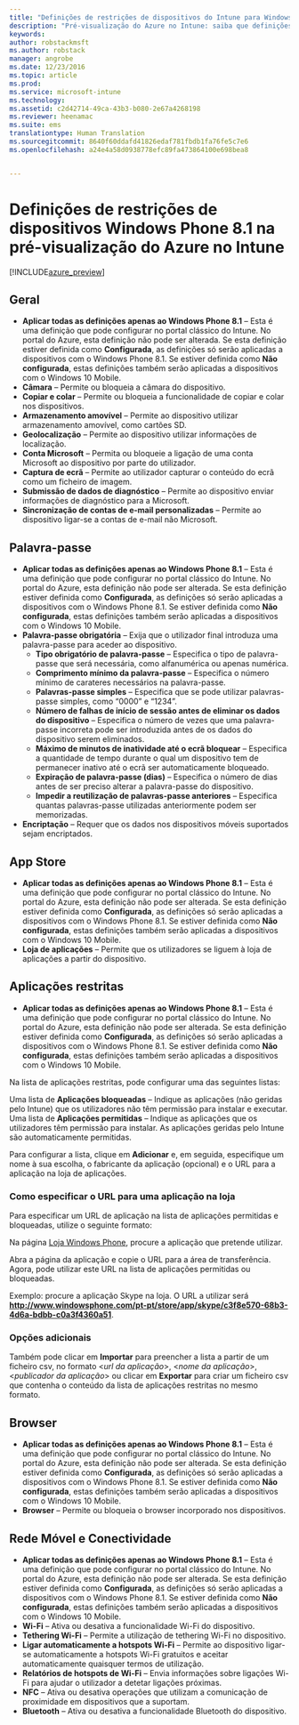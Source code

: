 ```yaml
---
title: "Definições de restrições de dispositivos do Intune para Windows Phone 8.1 | Pré-visualização do Azure no Intune | Documentos da Microsoft"
description: "Pré-visualização do Azure no Intune: saiba que definições do Intune pode utilizar para controlar as definições dos dispositivos e a funcionalidade em dispositivos Windows Phone 8.1."
keywords: 
author: robstackmsft
ms.author: robstack
manager: angrobe
ms.date: 12/23/2016
ms.topic: article
ms.prod: 
ms.service: microsoft-intune
ms.technology: 
ms.assetid: c2d42714-49ca-43b3-b080-2e67a4268198
ms.reviewer: heenamac
ms.suite: ems
translationtype: Human Translation
ms.sourcegitcommit: 8640f60ddafd41826edaf781fbdb1fa76fe5c7e6
ms.openlocfilehash: a24e4a58d0938778efc89fa473864100e698bea8


---
```


# <a name="windows-phone-81-device-restriction-settings-in-intune-azure-preview"></a>Definições de restrições de dispositivos Windows Phone 8.1 na pré-visualização do Azure no Intune

[!INCLUDE[azure_preview](../includes/azure_preview.md)]

## <a name="general"></a>Geral
-   **Aplicar todas as definições apenas ao Windows Phone 8.1** – Esta é uma definição que pode configurar no portal clássico do Intune. No portal do Azure, esta definição não pode ser alterada. Se esta definição estiver definida como **Configurada**, as definições só serão aplicadas a dispositivos com o Windows Phone 8.1. Se estiver definida como **Não configurada**, estas definições também serão aplicadas a dispositivos com o Windows 10 Mobile.
-   **Câmara** – Permite ou bloqueia a câmara do dispositivo.
-   **Copiar e colar** – Permite ou bloqueia a funcionalidade de copiar e colar nos dispositivos.
-   **Armazenamento amovível** – Permite ao dispositivo utilizar armazenamento amovível, como cartões SD.
-   **Geolocalização** – Permite ao dispositivo utilizar informações de localização.
-   **Conta Microsoft** – Permita ou bloqueie a ligação de uma conta Microsoft ao dispositivo por parte do utilizador.
-   **Captura de ecrã** – Permite ao utilizador capturar o conteúdo do ecrã como um ficheiro de imagem.
-   **Submissão de dados de diagnóstico** – Permite ao dispositivo enviar informações de diagnóstico para a Microsoft.
-   **Sincronização de contas de e-mail personalizadas** – Permite ao dispositivo ligar-se a contas de e-mail não Microsoft.

## <a name="password"></a>Palavra-passe
-   **Aplicar todas as definições apenas ao Windows Phone 8.1** – Esta é uma definição que pode configurar no portal clássico do Intune. No portal do Azure, esta definição não pode ser alterada. Se esta definição estiver definida como **Configurada**, as definições só serão aplicadas a dispositivos com o Windows Phone 8.1. Se estiver definida como **Não configurada**, estas definições também serão aplicadas a dispositivos com o Windows 10 Mobile.
-   **Palavra-passe obrigatória** – Exija que o utilizador final introduza uma palavra-passe para aceder ao dispositivo.
    -   **Tipo obrigatório de palavra-passe** – Especifica o tipo de palavra-passe que será necessária, como alfanumérica ou apenas numérica.
    -   **Comprimento mínimo da palavra-passe** – Especifica o número mínimo de carateres necessários na palavra-passe.
    -   **Palavras-passe simples** – Especifica que se pode utilizar palavras-passe simples, como “0000” e “1234”.
    -   **Número de falhas de início de sessão antes de eliminar os dados do dispositivo** – Especifica o número de vezes que uma palavra-passe incorreta pode ser introduzida antes de os dados do dispositivo serem eliminados.
    -   **Máximo de minutos de inatividade até o ecrã bloquear** – Especifica a quantidade de tempo durante o qual um dispositivo tem de permanecer inativo até o ecrã ser automaticamente bloqueado.
    -   **Expiração de palavra-passe (dias)** – Especifica o número de dias antes de ser preciso alterar a palavra-passe do dispositivo.
    -   **Impedir a reutilização de palavras-passe anteriores** – Especifica quantas palavras-passe utilizadas anteriormente podem ser memorizadas.
-   **Encriptação** – Requer que os dados nos dispositivos móveis suportados sejam encriptados.

## <a name="app-store"></a>App Store
-   **Aplicar todas as definições apenas ao Windows Phone 8.1** – Esta é uma definição que pode configurar no portal clássico do Intune. No portal do Azure, esta definição não pode ser alterada. Se esta definição estiver definida como **Configurada**, as definições só serão aplicadas a dispositivos com o Windows Phone 8.1. Se estiver definida como **Não configurada**, estas definições também serão aplicadas a dispositivos com o Windows 10 Mobile.
-   **Loja de aplicações** – Permite que os utilizadores se liguem à loja de aplicações a partir do dispositivo.

## <a name="restricted-apps"></a>Aplicações restritas

-   **Aplicar todas as definições apenas ao Windows Phone 8.1** – Esta é uma definição que pode configurar no portal clássico do Intune. No portal do Azure, esta definição não pode ser alterada. Se esta definição estiver definida como **Configurada**, as definições só serão aplicadas a dispositivos com o Windows Phone 8.1. Se estiver definida como **Não configurada**, estas definições também serão aplicadas a dispositivos com o Windows 10 Mobile.

Na lista de aplicações restritas, pode configurar uma das seguintes listas:

Uma lista de **Aplicações bloqueadas** – Indique as aplicações (não geridas pelo Intune) que os utilizadores não têm permissão para instalar e executar.
Uma lista de **Aplicações permitidas** – Indique as aplicações que os utilizadores têm permissão para instalar. As aplicações geridas pelo Intune são automaticamente permitidas.

Para configurar a lista, clique em **Adicionar** e, em seguida, especifique um nome à sua escolha, o fabricante da aplicação (opcional) e o URL para a aplicação na loja de aplicações.

### <a name="how-to-specify-the-url-to-an-app-in-the-store"></a>Como especificar o URL para uma aplicação na loja

Para especificar um URL de aplicação na lista de aplicações permitidas e bloqueadas, utilize o seguinte formato:

Na página [Loja Windows Phone](https://www.microsoft.com/store/apps/windows-phone), procure a aplicação que pretende utilizar.

Abra a página da aplicação e copie o URL para a área de transferência. Agora, pode utilizar este URL na lista de aplicações permitidas ou bloqueadas.

Exemplo: procure a aplicação Skype na loja. O URL a utilizar será **http://www.windowsphone.com/pt-pt/store/app/skype/c3f8e570-68b3-4d6a-bdbb-c0a3f4360a51**.



### <a name="additional-options"></a>Opções adicionais

Também pode clicar em **Importar** para preencher a lista a partir de um ficheiro csv, no formato <*url da aplicação*>, <*nome da aplicação*>, <*publicador da aplicação*> ou clicar em **Exportar** para criar um ficheiro csv que contenha o conteúdo da lista de aplicações restritas no mesmo formato.


## <a name="browser"></a>Browser
-   **Aplicar todas as definições apenas ao Windows Phone 8.1** – Esta é uma definição que pode configurar no portal clássico do Intune. No portal do Azure, esta definição não pode ser alterada. Se esta definição estiver definida como **Configurada**, as definições só serão aplicadas a dispositivos com o Windows Phone 8.1. Se estiver definida como **Não configurada**, estas definições também serão aplicadas a dispositivos com o Windows 10 Mobile.
-   **Browser** – Permite ou bloqueia o browser incorporado nos dispositivos.

## <a name="cellular-and-connectivity"></a>Rede Móvel e Conectividade
-   **Aplicar todas as definições apenas ao Windows Phone 8.1** – Esta é uma definição que pode configurar no portal clássico do Intune. No portal do Azure, esta definição não pode ser alterada. Se esta definição estiver definida como **Configurada**, as definições só serão aplicadas a dispositivos com o Windows Phone 8.1. Se estiver definida como **Não configurada**, estas definições também serão aplicadas a dispositivos com o Windows 10 Mobile.
-   **Wi-Fi** – Ativa ou desativa a funcionalidade Wi-Fi do dispositivo.
-   **Tethering Wi-Fi** – Permite a utilização de tethering Wi-Fi no dispositivo.
-   **Ligar automaticamente a hotspots Wi-Fi** – Permite ao dispositivo ligar-se automaticamente a hotspots Wi-Fi gratuitos e aceitar automaticamente quaisquer termos de utilização.
-   **Relatórios de hotspots de Wi-Fi** – Envia informações sobre ligações Wi-Fi para ajudar o utilizador a detetar ligações próximas.
-   **NFC** – Ativa ou desativa operações que utilizam a comunicação de proximidade em dispositivos que a suportam.
-   **Bluetooth** – Ativa ou desativa a funcionalidade Bluetooth do dispositivo.



<!--HONumber=Feb17_HO1-->



